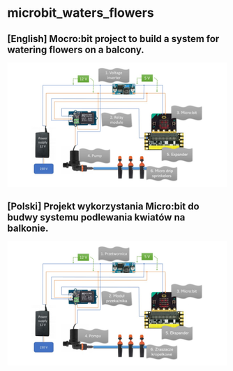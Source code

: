 # microbit_waters_flowers
## [English] Mocro:bit project to build a system for watering flowers on a balcony.
![Diagram of elecric circut in English language](./diagramEL.jpg?raw=true)
## [Polski] Projekt wykorzystania Micro:bit do budwy systemu podlewania kwiatów na balkonie. 
![Diagram of elecric circut in Polish language](./diagramPL.jpg?raw=true)
